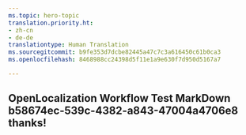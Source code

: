 ```yaml
---
ms.topic: hero-topic
translation.priority.ht:
- zh-cn
- de-de
translationtype: Human Translation
ms.sourcegitcommit: b9fe353d7dcbe82445a47c7c3a616450c61b0ca3
ms.openlocfilehash: 8468988cc24398d5f11e1a9e630f7d950d5167a7

---
```

## OpenLocalization Workflow Test MarkDown b58674ec-539c-4382-a843-47004a4706e8 thanks!



<!--HONumber=Jul16_HO3-->



